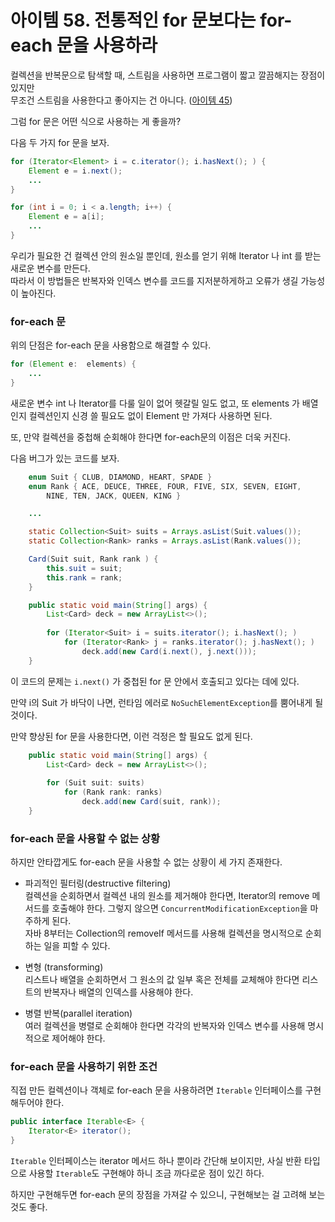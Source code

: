 # 아이템 58. 전통적인 for 문보다는 for-each 문을 사용하라

컬렉션을 반복문으로 탐색할 때, 스트림을 사용하면 프로그램이 짧고 깔끔해지는 장점이 있지만<br>
무조건 스트림을 사용한다고 좋아지는 건 아니다. ([아이템 45](https://github.com/TaemHam/effective-java-study/tree/main/7%EC%9E%A5/%EC%95%84%EC%9D%B4%ED%85%9C45))

그럼 for 문은 어떤 식으로 사용하는 게 좋을까?

다음 두 가지 for 문을 보자.

```JAVA
for (Iterator<Element> i = c.iterator(); i.hasNext(); ) {
    Element e = i.next();
    ...
}
```

```JAVA
for (int i = 0; i < a.length; i++) {
    Element e = a[i];
    ...
}
```

우리가 필요한 건 컬렉션 안의 원소일 뿐인데, 원소를 얻기 위해 Iterator 나 int 를 받는 새로운 변수를 만든다.<br>
따라서 이 방법들은 반복자와 인덱스 변수를 코드를 지저분하게하고 오류가 생길 가능성이 높아진다.

### for-each 문

위의 단점은 for-each 문을 사용함으로 해결할 수 있다.

```JAVA
for (Element e:  elements) {
    ...
}
```

새로운 변수 int 나 Iterator를 다룰 일이 없어 헷갈릴 일도 없고, 또 elements 가 배열인지 컬렉션인지 신경 쓸 필요도 없이 Element 만 가져다 사용하면 된다.

또, 만약 컬렉션을 중첩해 순회해야 한다면 for-each문의 이점은 더욱 커진다.

다음 버그가 있는 코드를 보자.

```JAVA
    enum Suit { CLUB, DIAMOND, HEART, SPADE }
    enum Rank { ACE, DEUCE, THREE, FOUR, FIVE, SIX, SEVEN, EIGHT,
        NINE, TEN, JACK, QUEEN, KING }

    ...

    static Collection<Suit> suits = Arrays.asList(Suit.values());
    static Collection<Rank> ranks = Arrays.asList(Rank.values());

    Card(Suit suit, Rank rank ) {
        this.suit = suit;
        this.rank = rank;
    }

    public static void main(String[] args) {
        List<Card> deck = new ArrayList<>();
        
        for (Iterator<Suit> i = suits.iterator(); i.hasNext(); )
            for (Iterator<Rank> j = ranks.iterator(); j.hasNext(); )
                deck.add(new Card(i.next(), j.next()));
    }
```

이 코드의 문제는 `i.next()` 가 중첩된 for 문 안에서 호출되고 있다는 데에 있다.

만약 i의 Suit 가 바닥이 나면, 런타임 에러로 `NoSuchElementException`를 뿜어내게 될 것이다.

만약 향상된 for 문을 사용한다면, 이런 걱정은 할 필요도 없게 된다.

```JAVA
    public static void main(String[] args) {
        List<Card> deck = new ArrayList<>();
        
        for (Suit suit: suits)
            for (Rank rank: ranks)
                deck.add(new Card(suit, rank));
    }
```

### for-each 문을 사용할 수 없는 상황

하지만 안타깝게도 for-each 문을 사용할 수 없는 상황이 세 가지 존재한다.

- 파괴적인 필터링(destructive filtering)<br>
  컬렉션을 순회하면서 컬렉션 내의 원소를 제거해야 한다면, Iterator의 remove 메서드를 호출해야 한다. 그렇지 않으면 `ConcurrentModificationException`을 마주하게 된다.<br>
  자바 8부터는 Collection의 removeIf 메서드를 사용해 컬렉션을 명시적으로 순회하는 일을 피할 수 있다.

- 변형 (transforming)<br>
  리스트나 배열을 순회하면서 그 원소의 값 일부 혹은 전체를 교체해야 한다면 리스트의 반복자나 배열의 인덱스를 사용해야 한다.

- 병렬 반복(parallel iteration)<br>
  여러 컬렉션을 병렬로 순회해야 한다면 각각의 반복자와 인덱스 변수를 사용해 명시적으로 제어해야 한다.

### for-each 문을 사용하기 위한 조건

직접 만든 컬렉션이나 객체로 for-each 문을 사용하려면 `Iterable` 인터페이스를 구현해두어야 한다.

```Java
public interface Iterable<E> {
    Iterator<E> iterator();
}
```

`Iterable` 인터페이스는 iterator 메서드 하나 뿐이라 간단해 보이지만, 사실 반환 타입으로 사용할 `Iterable`도 구현해야 하니 조금 까다로운 점이 있긴 하다.

하지만 구현해두면 for-each 문의 장점을 가져갈 수 있으니, 구현해보는 걸 고려해 보는 것도 좋다.